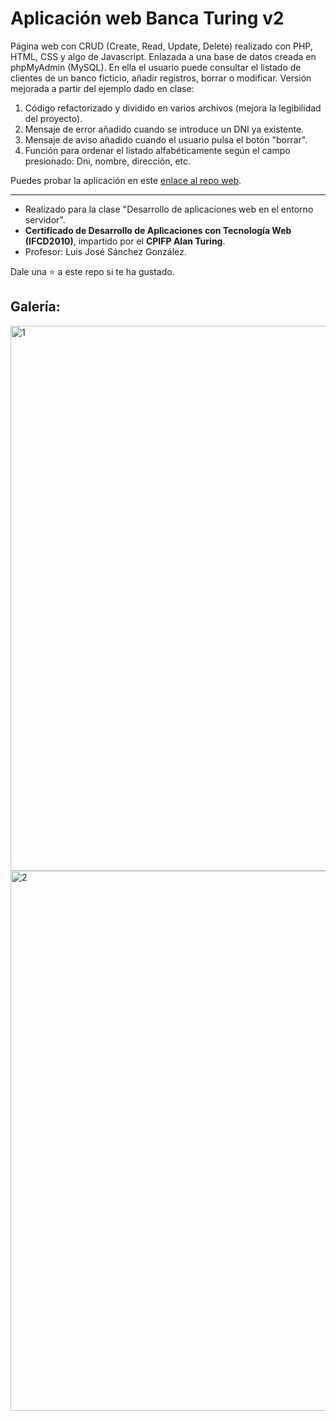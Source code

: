 # Aplicación web Banca Turing v2

Página web con CRUD (Create, Read, Update, Delete) realizado con PHP, HTML, CSS y algo de Javascript. Enlazada a una base de datos creada en phpMyAdmin (MySQL).
En ella el usuario puede consultar el listado de clientes de un banco ficticio, añadir registros, borrar o modificar. 
Versión mejorada a partir del ejemplo dado en clase:

1. Código refactorizado y dividido en varios archivos (mejora la legibilidad del proyecto).
2. Mensaje de error añadido cuando se introduce un DNI ya existente.
3. Mensaje de aviso añadido cuando el usuario pulsa el botón "borrar".
4. Función para ordenar el listado alfabéticamente según el campo presionado: Dni, nombre, dirección, etc.

Puedes probar la aplicación en este [enlace al repo web](https://carlos-vallejo.alwaysdata.net/banca-turing-v2/).

---
* Realizado para la clase "Desarrollo de aplicaciones web en el entorno servidor".
* **Certificado de Desarrollo de Aplicaciones con Tecnología Web (IFCD2010)**, impartido por el **CPIFP Alan Turing**.
* Profesor: Luis José Sánchez González.

Dale una ⭐ a este repo si te ha gustado.

## Galería:
<img width="1527" height="872" alt="1" src="https://github.com/user-attachments/assets/832597f7-e7f5-42f8-9bf7-aa9c62cf43c8" />


<img width="1492" height="864" alt="2" src="https://github.com/user-attachments/assets/40d845e1-975c-4210-8cf3-9238c37d92f3" />




